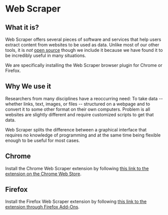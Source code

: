 # Web Scraper

## What it is?

Web Scraper offers several pieces of software and services that help users extract content from websites to be used as data. Unlike most of our other tools, it is *not* [open source](https://en.wikipedia.org/wiki/Open_source) though we include it because we have found it to be incredibly useful in many situations. 

We are specifically installing the Web Scraper browser plugin for Chrome or Firefox.

## Why We use it

Researchers from many disciplines have a reoccurring need: To take data -- whether links, text, images, or files -- structured on a webpage and to convert it to some other format on their own computers. Problem is all websites are slightly different and require customized scripts to get that data.

Web Scraper splits the difference between a graphical interface that requires no knowledge of programming and at the same time being flexible enough to be useful for most cases.

## Chrome

Install the Chrome Web Scraper extension by following [this link to the extension on the Chrome Web Store](https://chrome.google.com/webstore/detail/web-scraper-free-web-scra/jnhgnonknehpejjnehehllkliplmbmhn?hl=en).

## Firefox

Install the Firefox Web Scraper extension by following [this link to the extension through Firefox Add-Ons](https://addons.mozilla.org/en-US/firefox/addon/web-scraper/?utm_source=addons.mozilla.org&utm_medium=referral&utm_content=search).
